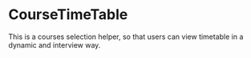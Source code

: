 # CourseTimeTable
This is a courses selection helper, so that users can view timetable in a dynamic and interview way.
